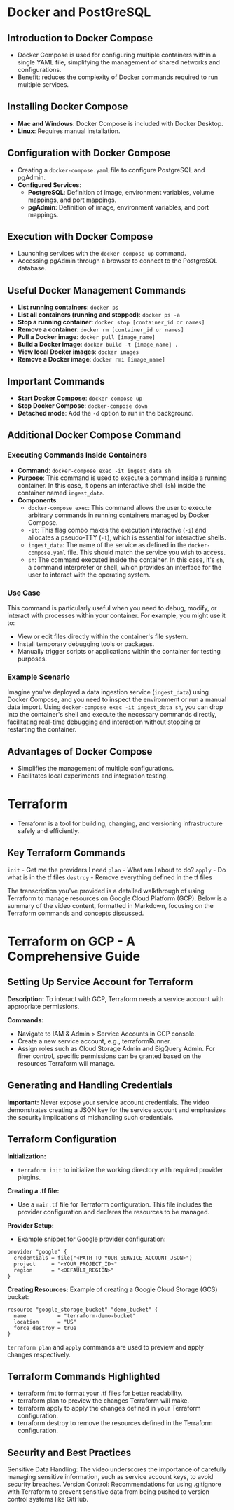 # Docker and PostGreSQL

## Introduction to Docker Compose
- Docker Compose is used for configuring multiple containers within a single YAML file, simplifying the management of shared networks and configurations.
- Benefit: reduces the complexity of Docker commands required to run multiple services.

## Installing Docker Compose
- **Mac and Windows**: Docker Compose is included with Docker Desktop.
- **Linux**: Requires manual installation.

## Configuration with Docker Compose
- Creating a `docker-compose.yaml` file to configure PostgreSQL and pgAdmin.
- **Configured Services**:
  - **PostgreSQL**: Definition of image, environment variables, volume mappings, and port mappings.
  - **pgAdmin**: Definition of image, environment variables, and port mappings.

## Execution with Docker Compose
- Launching services with the `docker-compose up` command.
- Accessing pgAdmin through a browser to connect to the PostgreSQL database.

## Useful Docker Management Commands
- **List running containers**: `docker ps`
- **List all containers (running and stopped)**: `docker ps -a`
- **Stop a running container**: `docker stop [container_id or names]`
- **Remove a container**: `docker rm [container_id or names]`
- **Pull a Docker image**: `docker pull [image_name]`
- **Build a Docker image**: `docker build -t [image_name] .`
- **View local Docker images**: `docker images`
- **Remove a Docker image**: `docker rmi [image_name]`

## Important Commands
- **Start Docker Compose**: `docker-compose up`
- **Stop Docker Compose**: `docker-compose down`
- **Detached mode**: Add the `-d` option to run in the background.

## Additional Docker Compose Command

### Executing Commands Inside Containers
- **Command**: `docker-compose exec -it ingest_data sh`
- **Purpose**: This command is used to execute a command inside a running container. In this case, it opens an interactive shell (`sh`) inside the container named `ingest_data`.
- **Components**:
  - `docker-compose exec`: This command allows the user to execute arbitrary commands in running containers managed by Docker Compose.
  - `-it`: This flag combo makes the execution interactive (`-i`) and allocates a pseudo-TTY (`-t`), which is essential for interactive shells.
  - `ingest_data`: The name of the service as defined in the `docker-compose.yaml` file. This should match the service you wish to access.
  - `sh`: The command executed inside the container. In this case, it's `sh`, a command interpreter or shell, which provides an interface for the user to interact with the operating system.

### Use Case
This command is particularly useful when you need to debug, modify, or interact with processes within your container. For example, you might use it to:
- View or edit files directly within the container's file system.
- Install temporary debugging tools or packages.
- Manually trigger scripts or applications within the container for testing purposes.

### Example Scenario
Imagine you've deployed a data ingestion service (`ingest_data`) using Docker Compose, and you need to inspect the environment or run a manual data import. Using `docker-compose exec -it ingest_data sh`, you can drop into the container's shell and execute the necessary commands directly, facilitating real-time debugging and interaction without stopping or restarting the container.

## Advantages of Docker Compose
- Simplifies the management of multiple configurations.
- Facilitates local experiments and integration testing.

# Terraform
- Terraform is a tool for building, changing, and versioning infrastructure safely and efficiently.

## Key Terraform Commands
`init` - Get me the providers I need
`plan` - What am I about to do?
`apply` - Do what is in the tf files
`destroy` - Remove everything defined in the tf files


The transcription you've provided is a detailed walkthrough of using Terraform to manage resources on Google Cloud Platform (GCP). Below is a summary of the video content, formatted in Markdown, focusing on the Terraform commands and concepts discussed.

# Terraform on GCP - A Comprehensive Guide

## Setting Up Service Account for Terraform
**Description:** To interact with GCP, Terraform needs a service account with appropriate permissions.

**Commands:**
- Navigate to IAM & Admin > Service Accounts in GCP console.
- Create a new service account, e.g., terraformRunner.
- Assign roles such as Cloud Storage Admin and BigQuery Admin. For finer control, specific permissions can be granted based on the resources Terraform will manage.

## Generating and Handling Credentials
**Important:** Never expose your service account credentials. The video demonstrates creating a JSON key for the service account and emphasizes the security implications of mishandling such credentials.

## Terraform Configuration
**Initialization:**
- `terraform init` to initialize the working directory with required provider plugins.

**Creating a .tf file:**
- Use a `main.tf` file for Terraform configuration. This file includes the provider configuration and declares the resources to be managed.

**Provider Setup:**
- Example snippet for Google provider configuration:

```hcl
provider "google" {
  credentials = file("<PATH_TO_YOUR_SERVICE_ACCOUNT_JSON>")
  project     = "<YOUR_PROJECT_ID>"
  region      = "<DEFAULT_REGION>"
}
```

**Creating Resources:**
Example of creating a Google Cloud Storage (GCS) bucket:
```hcl
resource "google_storage_bucket" "demo_bucket" {
  name          = "terraform-demo-bucket"
  location      = "US"
  force_destroy = true
}
```
`terraform plan` and `apply` commands are used to preview and apply changes respectively.

## Terraform Commands Highlighted
- terraform fmt to format your .tf files for better readability.
- terraform plan to preview the changes Terraform will make.
- terraform apply to apply the changes defined in your Terraform configuration.
- terraform destroy to remove the resources defined in the Terraform configuration.

## Security and Best Practices
Sensitive Data Handling: The video underscores the importance of carefully managing sensitive information, such as service account keys, to avoid security breaches.
Version Control: Recommendations for using .gitignore with Terraform to prevent sensitive data from being pushed to version control systems like GitHub.


